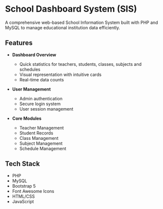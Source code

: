 # School Dashboard System (SIS)

A comprehensive web-based School Information System built with PHP and MySQL to manage educational institution data efficiently.

## Features

- **Dashboard Overview**
  - Quick statistics for teachers, students, classes, subjects and schedules
  - Visual representation with intuitive cards
  - Real-time data counts

- **User Management**
  - Admin authentication
  - Secure login system
  - User session management

- **Core Modules**
  - Teacher Management
  - Student Records
  - Class Management 
  - Subject Management
  - Schedule Management

## Tech Stack

- PHP
- MySQL
- Bootstrap 5
- Font Awesome Icons
- HTML/CSS
- JavaScript


